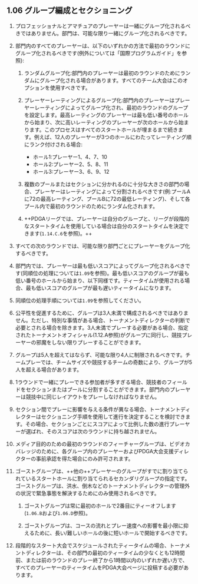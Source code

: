 ## 1.06 グループ編成とセクショニング

1. プロフェッショナルとアマチュアのプレーヤーは一緒にグループ化されるべきではありません。部門は、可能な限り一緒にグループ化されるべきです。

1. 部門内のすべてのプレーヤーは、以下のいずれかの方法で最初のラウンドにグループ化されるべきです(例外については「国際プログラムガイド」を参照):

    1. ランダムグループ化:部門内のプレーヤーは最初のラウンドのためにランダムにグループ化される場合があります。すべてのチーム大会はこのオプションを使用すべきです。

    1. プレーヤーレーティングによるグループ化:部門内のプレーヤーはプレーヤーレーティングによってグループ化され、最初のラウンドのグループを設定します。最高レーティングのプレーヤーは最も低い番号のホールから始まり、次に高いレーティングのプレーヤーが次のホールから始まります。このプロセスはすべてのスタートホールが埋まるまで続きます。例えば、12人のプレーヤーが3つのホールにわたってレーティング順にランク付けされる場合:

        * ホール1:プレーヤー1、4、7、10
        * ホール2:プレーヤー2、5、8、11
        * ホール3:プレーヤー3、6、9、12

    1. 複数のプールまたはセクションに分かれるのに十分な大きさの部門の場合、プレーヤーはレーティングによって分割されるべきです(例:プールAに72の最高レーティング、プールBに72の最低レーティング)、そして各プール内で最初のラウンドのためにランダム化されます。

    1. ++PDGAリーグでは、プレーヤーは自分のグループと、リーグが段階的なスタートタイムを使用している場合は自分のスタートタイムを決定できます(`1.14.C.6`を参照)。++

1. すべての次のラウンドでは、可能な限り部門ごとにプレーヤーをグループ化するべきです。

1. 部門内では、プレーヤーは最も低いスコアによってグループ化されるべきです(同順位の処理については`1.09`を参照)。最も低いスコアのグループが最も低い番号のホールから始まり、以下同様です。ティータイムが使用される場合、最も低いスコアのグループが最も遅いティータイムになります。

1. 同順位の処理手順については`1.09`を参照してください。

1. 公平性を促進するために、グループは3人未満で構成されるべきではありません。ただし、特別な事情がある場合、トーナメントディレクターの判断で必要とされる場合を除きます。3人未満でプレーする必要がある場合、指定されたトーナメントオフィシャル(1.12.A参照)がグループに同行し、競技プレーヤーの邪魔をしない限りプレーすることができます。

1. グループは5人を超えてはならず、可能な限り4人に制限されるべきです。チームプレーでは、チームサイズや競技するチームの奇数により、グループが5人を超える場合があります。

1. 1ラウンドで一緒にプレーできる参加者が多すぎる場合、競技者のフィールドをセクションまたはプールに分割することができます。部門内のプレーヤーは競技中に同じレイアウトをプレーしなければなりません。

1. セクション間でプレーに影響を与える条件が異なる場合、トーナメントディレクターはセクショニング手順を使用して進行を決定することを検討できます。その場合、セクションごとにスコアによって比例した数の進行プレーヤーが選ばれ、そのスコアは次のラウンドに持ち越されません。

1. メディア目的のための最初のラウンドのフィーチャーグループは、ビデオカバレッジのために、各グループ内のプレーヤーおよびPDGA大会支援ディレクターの事前承認を得た場合にのみ許可されます。

1. ゴーストグループは、++他の++プレーヤーのグループがすでに割り当てられているスタートホールに割り当てられるセカンダリグループの指定です。ゴーストグループは、洪水、倒木などのトーナメントディレクターの管理外の状況で緊急事態を解決するためにのみ使用されるべきです。

    1. ゴーストグループは常に最初のホールで2番目にティーオフします(`1.06.B`および`1.06.D`参照)。

    1. ゴーストグループは、コースの流れとプレー速度への影響を最小限に抑えるために、長い/難しいホールの後に短いホールで開始するべきです。

1. 段階的なスタート大会でスケジュールされたティータイムの場合、トーナメントディレクターは、その部門の最初のティータイムの少なくとも12時間前、または前のラウンドのプレー終了から1時間以内のいずれか遅い方で、すべてのプレーヤーのティータイムをPDGA大会ページに投稿する必要があります。